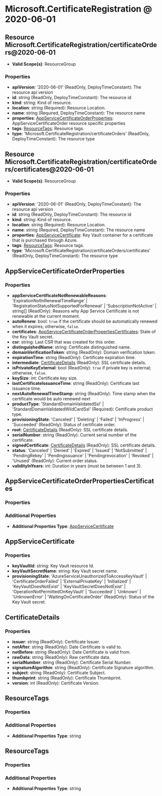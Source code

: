 # Microsoft.CertificateRegistration @ 2020-06-01

## Resource Microsoft.CertificateRegistration/certificateOrders@2020-06-01
* **Valid Scope(s)**: ResourceGroup
### Properties
* **apiVersion**: '2020-06-01' (ReadOnly, DeployTimeConstant): The resource api version
* **id**: string (ReadOnly, DeployTimeConstant): The resource id
* **kind**: string: Kind of resource.
* **location**: string (Required): Resource Location.
* **name**: string (Required, DeployTimeConstant): The resource name
* **properties**: [AppServiceCertificateOrderProperties](#appservicecertificateorderproperties): AppServiceCertificateOrder resource specific properties
* **tags**: [ResourceTags](#resourcetags): Resource tags.
* **type**: 'Microsoft.CertificateRegistration/certificateOrders' (ReadOnly, DeployTimeConstant): The resource type

## Resource Microsoft.CertificateRegistration/certificateOrders/certificates@2020-06-01
* **Valid Scope(s)**: ResourceGroup
### Properties
* **apiVersion**: '2020-06-01' (ReadOnly, DeployTimeConstant): The resource api version
* **id**: string (ReadOnly, DeployTimeConstant): The resource id
* **kind**: string: Kind of resource.
* **location**: string (Required): Resource Location.
* **name**: string (Required, DeployTimeConstant): The resource name
* **properties**: [AppServiceCertificate](#appservicecertificate): Key Vault container for a certificate that is purchased through Azure.
* **tags**: [ResourceTags](#resourcetags): Resource tags.
* **type**: 'Microsoft.CertificateRegistration/certificateOrders/certificates' (ReadOnly, DeployTimeConstant): The resource type

## AppServiceCertificateOrderProperties
### Properties
* **appServiceCertificateNotRenewableReasons**: 'ExpirationNotInRenewalTimeRange' | 'RegistrationStatusNotSupportedForRenewal' | 'SubscriptionNotActive' | string[] (ReadOnly): Reasons why App Service Certificate is not renewable at the current moment.
* **autoRenew**: bool: <code>true</code> if the certificate should be automatically renewed when it expires; otherwise, <code>false</code>.
* **certificates**: [AppServiceCertificateOrderPropertiesCertificates](#appservicecertificateorderpropertiescertificates): State of the Key Vault secret.
* **csr**: string: Last CSR that was created for this order.
* **distinguishedName**: string: Certificate distinguished name.
* **domainVerificationToken**: string (ReadOnly): Domain verification token.
* **expirationTime**: string (ReadOnly): Certificate expiration time.
* **intermediate**: [CertificateDetails](#certificatedetails) (ReadOnly): SSL certificate details.
* **isPrivateKeyExternal**: bool (ReadOnly): <code>true</code> if private key is external; otherwise, <code>false</code>.
* **keySize**: int: Certificate key size.
* **lastCertificateIssuanceTime**: string (ReadOnly): Certificate last issuance time.
* **nextAutoRenewalTimeStamp**: string (ReadOnly): Time stamp when the certificate would be auto renewed next
* **productType**: 'StandardDomainValidatedSsl' | 'StandardDomainValidatedWildCardSsl' (Required): Certificate product type.
* **provisioningState**: 'Canceled' | 'Deleting' | 'Failed' | 'InProgress' | 'Succeeded' (ReadOnly): Status of certificate order.
* **root**: [CertificateDetails](#certificatedetails) (ReadOnly): SSL certificate details.
* **serialNumber**: string (ReadOnly): Current serial number of the certificate.
* **signedCertificate**: [CertificateDetails](#certificatedetails) (ReadOnly): SSL certificate details.
* **status**: 'Canceled' | 'Denied' | 'Expired' | 'Issued' | 'NotSubmitted' | 'PendingRekey' | 'Pendingissuance' | 'Pendingrevocation' | 'Revoked' | 'Unused' (ReadOnly): Current order status.
* **validityInYears**: int: Duration in years (must be between 1 and 3).

## AppServiceCertificateOrderPropertiesCertificates
### Properties
### Additional Properties
* **Additional Properties Type**: [AppServiceCertificate](#appservicecertificate)

## AppServiceCertificate
### Properties
* **keyVaultId**: string: Key Vault resource Id.
* **keyVaultSecretName**: string: Key Vault secret name.
* **provisioningState**: 'AzureServiceUnauthorizedToAccessKeyVault' | 'CertificateOrderFailed' | 'ExternalPrivateKey' | 'Initialized' | 'KeyVaultDoesNotExist' | 'KeyVaultSecretDoesNotExist' | 'OperationNotPermittedOnKeyVault' | 'Succeeded' | 'Unknown' | 'UnknownError' | 'WaitingOnCertificateOrder' (ReadOnly): Status of the Key Vault secret.

## CertificateDetails
### Properties
* **issuer**: string (ReadOnly): Certificate Issuer.
* **notAfter**: string (ReadOnly): Date Certificate is valid to.
* **notBefore**: string (ReadOnly): Date Certificate is valid from.
* **rawData**: string (ReadOnly): Raw certificate data.
* **serialNumber**: string (ReadOnly): Certificate Serial Number.
* **signatureAlgorithm**: string (ReadOnly): Certificate Signature algorithm.
* **subject**: string (ReadOnly): Certificate Subject.
* **thumbprint**: string (ReadOnly): Certificate Thumbprint.
* **version**: int (ReadOnly): Certificate Version.

## ResourceTags
### Properties
### Additional Properties
* **Additional Properties Type**: string

## ResourceTags
### Properties
### Additional Properties
* **Additional Properties Type**: string

